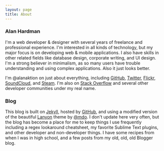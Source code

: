```yaml
---
layout: page
title: About
---
```


### Alan Hardman

I'm a web developer & designer with several years of freelance and professional experience. I'm interested in all kinds of technology, but my major focus is on developing web & mobile applications. I also have skills in other related fields like database design, corporate writing, and UI design. I'm a strong believer in minimalism, as so many users have trouble understanding and using complex applications. Also it just looks better.

I'm @alanaktion on just about everything, including [GitHub](https://github.com/Alanaktion), [Twitter](https://twitter.com/alanaktion), [Flickr](https://www.flickr.com/photos/alanaktion/), [SoundCloud](https://soundcloud.com/alanaktion), and [Steam](https://www.steamcommunity.com/id/alanaktion). I'm also on [Stack Overflow](https://stackoverflow.com/users/873843/alanaktion) and several other developer communities under my real name.

### Blog

This blog is built on [Jekyll](http://jekyllrb.com), hosted by [GitHub](https://pages.github.com), and using a modified version of the beautiful [Lanyon](http://lanyon.getpoole.com/) theme by [@mdo](https://twitter.com/mdo). I don't update here very often, but the blog has become a place for me to keep things I use frequently including a regex lookaround cheatsheet, my favorite Sublime Text plugins, and other developer and non-developer things. I have some recipes from when I was in high school, and a few posts from my old, old, old Blogger blog.
